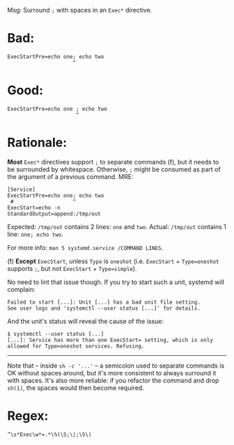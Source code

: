 Msg: Surround `;` with spaces in an `Exec*` directive.

# Bad:

    ExecStartPre=echo one; echo two
                         ^

# Good:

    ExecStartPre=echo one ; echo two
                          ^

# Rationale:

**Most** `Exec*`  directives support  `;` to separate  commands (**!**),  but it
needs to be surrounded by whitespace.   Otherwise, `;` might be consumed as part
of the argument of a previous command.  MRE:
```systemd
[Service]
ExecStartPre=echo one; echo two
 #                   ^
ExecStart=echo -n
StandardOutput=append:/tmp/out
```
Expected: `/tmp/out` contains 2 lines: `one` and `two`.
Actual: `/tmp/out` contains 1 line: `one; echo two`.

For more info: `man 5 systemd.service /COMMAND LINES`.

(**!**)  **Except** `ExecStart`, unless `Type`  is `oneshot` (i.e. `ExecStart` +
`Type=oneshot` supports `;`, but not `ExecStart` + `Type=simple`).

No need  to lint that issue  though.  If you try  to start such a  unit, systemd
will complain:

    Failed to start [...]: Unit [...] has a bad unit file setting.
    See user logs and 'systemctl --user status [...]' for details.

And the unit's status will reveal the cause of the issue:

    $ systemctl --user status [...]
    [...]: Service has more than one ExecStart= setting, which is only allowed for Type=oneshot services. Refusing.

---

Note that – inside `sh -c '...'` –  a semicolon used to separate commands is
OK without  spaces around, but it's  more consistent to always  surround it with
spaces.  It's also more reliable: if  you refactor the command and drop `sh(1)`,
the spaces would then become required.

# Regex:

    ^\s*Exec\w*=.*\%(\S;\|;\S\)
